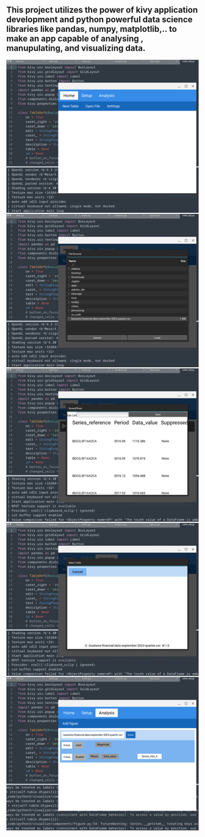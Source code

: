 ## This project utilizes the power of kivy application development and python powerful data science libraries like pandas, numpy, matplotlib,.. to make an app capable of analysing , manupulating, and visualizing data.

![](./resources/doc_images/1.png)
![](./resources/doc_images/2.png)
![](./resources/doc_images/3.png)
![](./resources/doc_images/4.png)
![](./resources/doc_images/5.png)